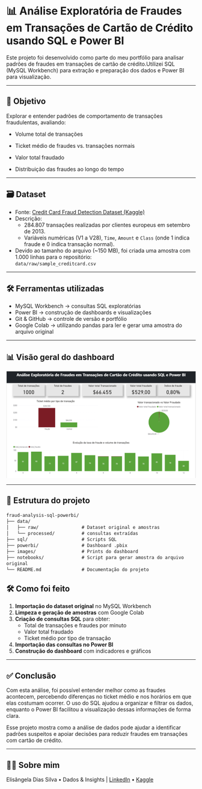# 📊 Análise Exploratória de Fraudes em Transações de Cartão de Crédito usando SQL e Power BI

Este projeto foi desenvolvido como parte do meu portfólio para analisar padrões de fraudes em transações de cartão de crédito.Utilizei SQL (MySQL Workbench) para extração e preparação dos dados e Power BI para visualização.

---

## 🎯 **Objetivo**
Explorar e entender padrões de comportamento de transações fraudulentas, avaliando:

- Volume total de transações

- Ticket médio de fraudes vs. transações normais

- Valor total fraudado

- Distribuição das fraudes ao longo do tempo



---

## 🗃 **Dataset**
- Fonte: [Credit Card Fraud Detection Dataset (Kaggle)](https://www.kaggle.com/mlg-ulb/creditcardfraud)
- Descrição:
  - 284.807 transações realizadas por clientes europeus em setembro de 2013.
  - Variáveis numéricas (V1 a V28), `Time`, `Amount` e `Class` (onde 1 indica fraude e 0 indica transação normal).
- Devido ao tamanho do arquivo (~150 MB), foi criada uma amostra com 1.000 linhas para o repositório:  
  `data/raw/sample_creditcard.csv`

---

## 🛠 **Ferramentas utilizadas**
- MySQL Workbench → consultas SQL exploratórias
- Power BI → construção de dashboards e visualizações
- Git & GitHub → controle de versão e portfólio
- Google Colab → utilizando pandas para ler e gerar uma amostra do arquivo original

---

## 📊 **Visão geral do dashboard**

![Dashboard](images/painel-fraud-data-analysis.png)

---

## 📁 **Estrutura do projeto**
```plaintext
fraud-analysis-sql-powerbi/
├── data/
│   ├── raw/                # Dataset original e amostras
│   └── processed/          # consultas extraídas
├── sql/                    # Scripts SQL
├── powerbi/                # Dashboard .pbix
├── images/                 # Prints do dashboard
├── notebooks/              # Script para gerar amostra do arquivo original   
└── README.md               # Documentação do projeto
```

## 🛠️ **Como foi feito**

1. **Importação do dataset original** no MySQL Workbench
2. **Limpeza e geração de amostras** com Google Colab
3. **Criação de consultas SQL** para obter:
   - Total de transações e fraudes por minuto
   - Valor total fraudado
   - Ticket médio por tipo de transação
4. **Importação das consultas no Power BI**
5. **Construção do dashboard** com indicadores e gráficos

---

## ✅ Conclusão
Com esta análise, foi possível entender melhor como as fraudes acontecem, percebendo diferenças no ticket médio e nos horários em que elas costumam ocorrer.
O uso do SQL ajudou a organizar e filtrar os dados, enquanto o Power BI facilitou a visualização dessas informações de forma clara.

Esse projeto mostra como a análise de dados pode ajudar a identificar padrões suspeitos e apoiar decisões para reduzir fraudes em transações com cartão de crédito.

---

## 🙋‍♀️ **Sobre mim**
Elisângela Dias Silva • Dados & Insights | [LinkedIn](https://www.linkedin.com/in/elisangeladias-dados/) • [Kaggle](https://www.kaggle.com/elisdias)

